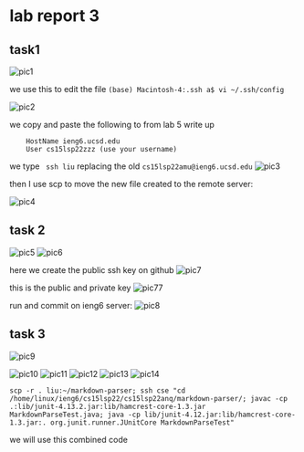 # lab report 3

## task1

![pic1](871652059218_.pic.jpg)
 
we use this to  edit the file ```(base) Macintosh-4:.ssh a$ vi ~/.ssh/config ```

![pic2](881652059443_.pic.jpg)

we copy and paste the following to from lab 5 write up
```
    HostName ieng6.ucsd.edu
    User cs15lsp22zzz (use your username)
```

we type ``` ssh liu``` replacing the old ```cs15lsp22amu@ieng6.ucsd.edu```
![pic3](891652060096_.pic.jpg)

then I use scp to move the new file created to the remote server: 

![pic4](901652060238_.pic.jpg)

## task 2
![pic5](911652060336_.pic.jpg)
![pic6](921652060424_.pic.jpg)

here we create the public ssh key on github
![pic7](931652060529_.pic.jpg)

this is the public and private key
![pic77](59841652063902_.pic.jpg)

run and commit on ieng6 server:
![pic8](941652060866_.pic.jpg)

## task 3
![pic9](951652061603_.pic.jpg)

![pic10](961652061726_.pic.jpg)
![pic11](971652061741_.pic.jpg)
![pic12](981652061782_.pic.jpg)
![pic13](991652061794_.pic.jpg)
![pic14](1001652061819_.pic.jpg)

```
scp -r . liu:~/markdown-parser; ssh cse "cd /home/linux/ieng6/cs15lsp22/cs15lsp22anq/markdown-parser/; javac -cp .:lib/junit-4.13.2.jar:lib/hamcrest-core-1.3.jar MarkdownParseTest.java; java -cp lib/junit-4.12.jar:lib/hamcrest-core-1.3.jar:. org.junit.runner.JUnitCore MarkdownParseTest"
```

we will use this combined code 

